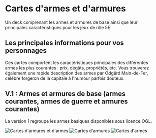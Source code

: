 # Cartes d'armes et d'armures
Un deck comprenant les armes et armures de base ainsi que leur principales caractéristiques pour les jeux de rôle 5E.

## Les principales informations pour vos personnages

Ces cartes comportent les caractéristiques principales des différentes armes les plus courantes : prix, dégâts, propriétés, etc. Vous trouverez également une rapide description des armes par Odgärd Main-de-Fer, célèbre forgeron de la capitale à l'humour parfois douteux. 

## V.1 : Armes et armures de base (armes courantes, armes de guerre et armures courantes)

La version 1 regroupe les armes basiques disponibles sous licence OGL.

![Cartes d'armures et d'armes](https://www.black-book-editions.fr/contenu/users/78375/image/rendu.jpg)
![Cartes d'armures](https://www.black-book-editions.fr/contenu/users/78375/image/rendu_armures.jpg)
![Cartes d'armes](https://www.black-book-editions.fr/contenu/users/78375/image/sample.jpg)

